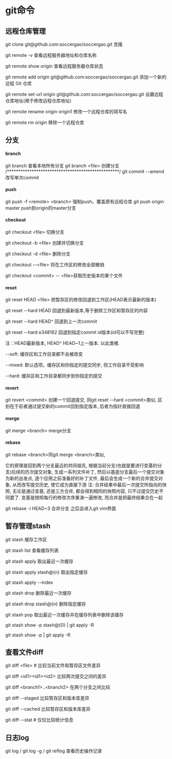 # git命令
## 远程仓库管理
git clone git&#64;github.com:soccergao/soccergao.git 克隆

git remote -v 查看远程服务器地址和仓库名称

git remote show origin 查看远程服务器仓库状态

git remote add origin git&#64;github.com:soccergao/soccergao.git 添加一个新的远程 Git 仓库

git remote set-url origin git&#64;github.com:soccergao/soccergao.git  设置远程仓库地址(用于修改远程仓库地址) 

git remote rename origin origin1 修改一个远程仓库的简写名

git remote rm origin 移除一个远程仓库
## 分支
#### branch
git branch 查看本地所有分支
git branch &lt;file&gt; 创建分支
/**************************************************/
git commit --amend 改写单次commit
#### push
git push -f &lt;remote> &lt;branch> 强制push，覆盖原有远程仓库
git push origin master push到origin的master分支
#### checkout
git checkout &lt;file> 切换分支

git checkout -b &lt;file> 创建并切换分支

git checkout -d &lt;file> 删除分支

git checkout --&lt;file> 将在工作区的修改全部撤销

git checkout &lt;commit> -- &lt;file>获取历史版本的某个文件

#### reset
git reset HEAD &lt;file> 把暂存区的修改回退到工作区(HEAD表示最新的版本)

git reset --hard HEAD 回退到最新版本,等于删除工作区和暂存区的内容

git reset --hard HEAD^ 回退到上一次commit

git reset --hard e348162 回退到指定commit id版本(id可以不写完整)

注：HEAD最新版本, HEAD^ HEAD~1上一版本. 以此类推.

   --soft: 缓存区和工作目录都不会被改变
   
   --mixed: 默认选项。缓存区和你指定的提交同步, 但工作目录不受影响
   
   --hard: 缓存区和工作目录都同步到你指定的提交
   
#### revert
git revert &lt;commit> 创建一个回退提交, 同git reset --hard &lt;commit>类似, 区别在于前者通过提交新的commit回到指定版本, 后者为指针直接回退
#### merge
git merge &lt;branch> merge分支
#### rebase
git rebase &lt;branch>同git merge &lt;branch>类似,

它的原理是回到两个分支最近的共同祖先, 根据当前分支(也就是要进行变基的分支)后续的历次提交对象, 
生成一系列文件补丁, 然后以基底分支最后一个提交对象为新的出发点, 逐个应用之前准备好的补丁文件, 
最后会生成一个新的合并提交对象, 从而改写提交历史, 使它成为直接下游
注: 合并结果中最后一次提交所指向的快照, 无论是通过变基, 还是三方合并, 都会得到相同的快照内容,
只不过提交历史不同罢了. 变基是按照每行的修改次序重演一遍修改, 而合并是把最终结果合在一起

git rebase -i HEAD~3 合并分支 之后会进入git vim界面
## 暂存管理stash
git stash 缓存工作区

git stash list 查看缓存列表

git stash apply 取出最近一次缓存

git stash apply stash@{n} 取出指定缓存

git stash apply --index

git stash drop 删除最近一次缓存

git stash drop stash@{n} 删除指定缓存

git stash pop 取出最近一次缓存并在缓存列表中删除该缓存

git stash show -p stash@{0} | git apply -R

git stash show -p | git apply -R

## 查看文件diff
git diff &lt;file> # 比较当前文件和暂存区文件差异 

git diff &lt;id1>&lt;id1>&lt;id2>  比较两次提交之间的差异

git diff &lt;branch1>..&lt;branch2> 在两个分支之间比较

git diff --staged 比较暂存区和版本库差异

git diff --cached 比较暂存区和版本库差异

git diff --stat # 仅仅比较统计信息
## 日志log
git log / git log -g / git reflog 查看历史操作记录
